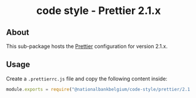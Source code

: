 <h1 align="center">
   code style - Prettier 2.1.x
</h1>

## About

This sub-package hosts the [Prettier](https://prettier.io) configuration for version 2.1.x.

## Usage

Create a `.prettierrc.js` file and copy the following content inside:

```js
module.exports = require("@nationalbankbelgium/code-style/prettier/2.1.x");
```
